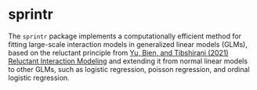 # sprintr
The `sprintr` package implements a computationally efficient method for fitting large-scale interaction models in generalized linear models (GLMs), based on the reluctant principle from [Yu, Bien, and Tibshirani (2021) Reluctant Interaction Modeling](https://arxiv.org/pdf/1907.08414.pdf) and extending it from normal linear models to other GLMs, such as logistic regression, poisson regression, and ordinal logistic regression.
